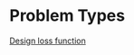 # Problem Types

[Design loss function](Problem%20Types%2041a6dd7b78314fed9cb57d95371eb332/Design%20loss%20function%2079e7cc0e1fd447dba39a5713e3d3d57f.md)